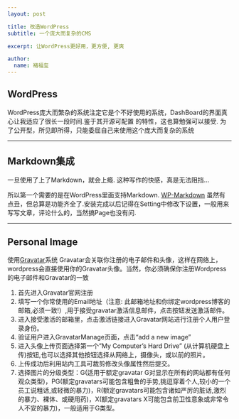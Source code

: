 ```yaml
---
layout: post

title: 改造WordPress
subtitle: 一个庞大而复杂的CMS

excerpt: 让WordPress更好用，更方便, 更爽

author:
  name: 褚福玺
---
```


## WordPress

WordPress庞大而繁杂的系统注定它是个不好使用的系统，DashBoard的界面真心让我适应了很长一段时间.鉴于其开源可配置
的特性，这也算勉强可以接受.
为了公开型，所见即所得，只能委屈自己来使用这个庞大而复杂的系统

* * * 

## Markdown集成
一旦使用了上了Markdown，就会上瘾.
这种写作的快感，真是无法阻挡...

所以第一个需要的是在WordPress里面支持Markdown.
[WP-Markdown](http://wordpress.org/plugins/wp-markdown/)
虽然有点丑，但总算是功能齐全了.安装完成以后记得在Setting中修改下设置，一般用来写写文章，评论什么的，当然搞Page也没有问.

* * *

## Personal Image
使用[Gravatar](http://www.gravatar.com/site/signup)系统
Gravatar会关联你注册的电子邮件和头像，这样在网络上，wordpress会直接使用你的Gravatar头像。当然，你必须确保你注册Wordpress
的电子邮件和Gravatar的一致

1. 首先进入Gravatar官网注册
2. 填写一个你常使用的Email地址（注意: 此邮箱地址和你绑定wordpress博客的邮箱,必须一致!）,用于接受gravatar激活信息邮件，点击按钮发送激活邮件。
3. 进入接受激活的邮箱里，点击激活链接进入Gravatar网站进行注册个人用户登录身份。
4. 验证用户进入GravatarManage页面，点击“add a new image”
5. 进入头像上传页面选择第一个”My Computer’s Hard Drive” (从计算机硬盘上传)按钮,也可以选择其他按钮选择从网络上，摄像头，或以前的照片。
6. 上传成功后利用站内工具可裁剪修改头像属性然后提交。
7. 选择图片的分级类型：G(适用于额定gravatar G对显示在所有的网站都有任何观众类型)，PG(额定gravatars可能包含粗鲁的手势,挑逗穿着个人,较小的一个员工说粗话,或轻微的暴力)，R(额定gravatars可能包含诸如严厉的脏话,激烈的暴力、裸体、或硬用药)，X(额定gravatars X可能包含前卫性意象或非常令人不安的暴力)，一般适用于G类型。

